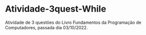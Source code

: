 # Atividade-3quest-While
Atividade de 3 questões do Livro Fundamentos da Programação de Computadores, passada dia 03/10/2022.
